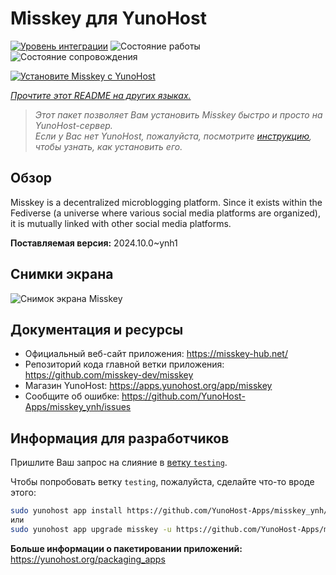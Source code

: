 <!--
Важно: этот README был автоматически сгенерирован <https://github.com/YunoHost/apps/tree/master/tools/readme_generator>
Он НЕ ДОЛЖЕН редактироваться вручную.
-->

# Misskey для YunoHost

[![Уровень интеграции](https://dash.yunohost.org/integration/misskey.svg)](https://ci-apps.yunohost.org/ci/apps/misskey/) ![Состояние работы](https://ci-apps.yunohost.org/ci/badges/misskey.status.svg) ![Состояние сопровождения](https://ci-apps.yunohost.org/ci/badges/misskey.maintain.svg)

[![Установите Misskey с YunoHost](https://install-app.yunohost.org/install-with-yunohost.svg)](https://install-app.yunohost.org/?app=misskey)

*[Прочтите этот README на других языках.](./ALL_README.md)*

> *Этот пакет позволяет Вам установить Misskey быстро и просто на YunoHost-сервер.*  
> *Если у Вас нет YunoHost, пожалуйста, посмотрите [инструкцию](https://yunohost.org/install), чтобы узнать, как установить его.*

## Обзор

Misskey is a decentralized microblogging platform. Since it exists within the Fediverse (a universe where various social media platforms are organized), it is mutually linked with other social media platforms.


**Поставляемая версия:** 2024.10.0~ynh1

## Снимки экрана

![Снимок экрана Misskey](./doc/screenshots/screenshot-desktop.png)

## Документация и ресурсы

- Официальный веб-сайт приложения: <https://misskey-hub.net/>
- Репозиторий кода главной ветки приложения: <https://github.com/misskey-dev/misskey>
- Магазин YunoHost: <https://apps.yunohost.org/app/misskey>
- Сообщите об ошибке: <https://github.com/YunoHost-Apps/misskey_ynh/issues>

## Информация для разработчиков

Пришлите Ваш запрос на слияние в [ветку `testing`](https://github.com/YunoHost-Apps/misskey_ynh/tree/testing).

Чтобы попробовать ветку `testing`, пожалуйста, сделайте что-то вроде этого:

```bash
sudo yunohost app install https://github.com/YunoHost-Apps/misskey_ynh/tree/testing --debug
или
sudo yunohost app upgrade misskey -u https://github.com/YunoHost-Apps/misskey_ynh/tree/testing --debug
```

**Больше информации о пакетировании приложений:** <https://yunohost.org/packaging_apps>
